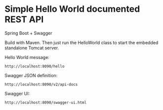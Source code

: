 # Simple Hello World documented REST API

Spring Boot + Swagger

Build with Maven. Then just run the HelloWorld class to start the embedded standalone Tomcat server.

Hello World message:
```
http://localhost:8090/hello
```

Swagger JSON definition:
```
http://localhost:8090/v2/api-docs
```

Swagger UI:
```
http://localhost:8090/swagger-ui.html
```


